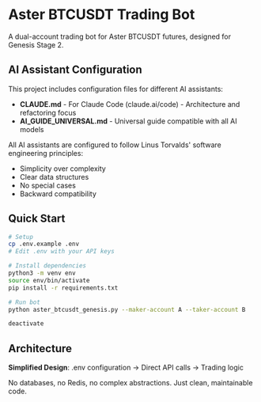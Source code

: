 
# Aster BTCUSDT Trading Bot

A dual-account trading bot for Aster BTCUSDT futures, designed for Genesis Stage 2.

## AI Assistant Configuration

This project includes configuration files for different AI assistants:

- **CLAUDE.md** - For Claude Code (claude.ai/code) - Architecture and refactoring focus
- **AI_GUIDE_UNIVERSAL.md** - Universal guide compatible with all AI models

All AI assistants are configured to follow Linus Torvalds' software engineering principles:
- Simplicity over complexity
- Clear data structures
- No special cases
- Backward compatibility

## Quick Start

```bash
# Setup
cp .env.example .env
# Edit .env with your API keys

# Install dependencies
python3 -m venv env
source env/bin/activate
pip install -r requirements.txt

# Run bot
python aster_btcusdt_genesis.py --maker-account A --taker-account B

deactivate
```

## Architecture

**Simplified Design**: .env configuration → Direct API calls → Trading logic

No databases, no Redis, no complex abstractions. Just clean, maintainable code.
